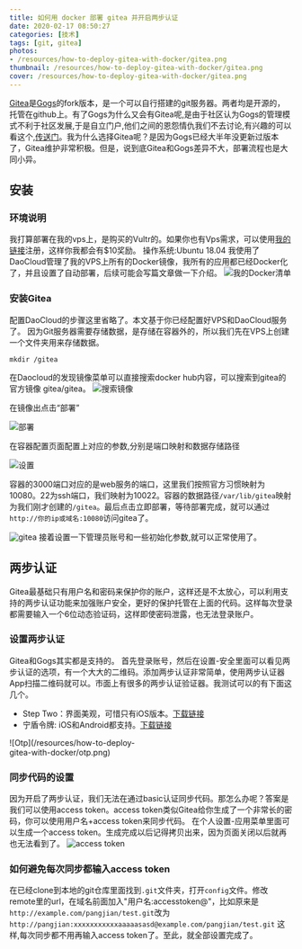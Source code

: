 ```yaml
---
title: 如何用 docker 部署 gitea 并开启两步认证
date: 2020-02-17 08:50:27
categories: [技术]
tags: [git, gitea]
photos:
- /resources/how-to-deploy-gitea-with-docker/gitea.png
thumbnail: /resources/how-to-deploy-gitea-with-docker/gitea.png
cover: /resources/how-to-deploy-gitea-with-docker/gitea.png
---
```

[Gitea](https://gitea.io)是[Gogs](https://gogs.io)的fork版本，是一个可以自行搭建的git服务器。两者均是开源的，托管在github上。有了Gogs为什么又会有Gitea呢,是由于社区认为Gogs的管理模式不利于社区发展,于是自立门户,他们之间的恩怨情仇我们不去讨论,有兴趣的可以看这个,[传送门](https://blog.gitea.io/2016/12/welcome-to-gitea/)。我为什么选择Gitea呢？是因为Gogs已经大半年没更新过版本了，Gitea维护非常积极。但是，说到底Gitea和Gogs差异不大，部署流程也是大同小异。

<!--more-->

## 安装

### 环境说明
我打算部署在我的vps上，是购买的Vultr的。如果你也有Vps需求，可以使用[我的链接](https://www.vultr.com/?ref=7248669)注册，这样你我都会有$10奖励。
操作系统:Ubuntu 18.04
我使用了DaoCloud管理了我的VPS上所有的Docker镜像，我所有的应用都已经Docker化了，并且设置了自动部署，后续可能会写篇文章做一下介绍。
![我的Docker清单](/resources/how-to-deploy-gitea-with-docker/docker-image-list.png)

### 安装Gitea
配置DaoCloud的步骤这里省略了。本文基于你已经配置好VPS和DaoCloud服务了。
因为Git服务器需要存储数据，是存储在容器外的，所以我们先在VPS上创建一个文件夹用来存储数据。
```shell
mkdir /gitea
```
在Daocloud的发现镜像菜单可以直接搜索docker hub内容，可以搜索到gitea的官方镜像 gitea/gitea。
![搜索镜像](/resources/how-to-deploy-gitea-with-docker/daocloud-dockerhub.png)

在镜像出点击“部署”

![部署](/resources/how-to-deploy-gitea-with-docker/deploy.png)

在容器配置页面配置上对应的参数,分别是端口映射和数据存储路径

![设置](/resources/how-to-deploy-gitea-with-docker/setup.png)

容器的3000端口对应的是web服务的端口，这里我们按照官方习惯映射为10080。22为ssh端口，我们映射为10022。容器的数据路径`/var/lib/gitea`映射为我们刚才创建的`/gitea`。最后点击立即部署，等待部署完成，就可以通过`http://你的ip或域名:10080`访问gitea了。

![gitea](/resources/how-to-deploy-gitea-with-docker/gitea.png)
接着设置一下管理员账号和一些初始化参数,就可以正常使用了。

## 两步认证
Gitea最基础只有用户名和密码来保护你的账户，这样还是不太放心，可以利用支持的两步认证功能来加强账户安全，更好的保护托管在上面的代码。这样每次登录都需要输入一个6位动态验证码，这样即使密码泄露，也无法登录账户。

### 设置两步认证
Gitea和Gogs其实都是支持的。
首先登录账号，然后在设置-安全里面可以看见两步认证的选项，有一个大大的二维码。添加两步认证非常简单，使用两步认证器App扫描二维码就可以。市面上有很多的两步认证验证器。我测试可以的有下面这几个。
* Step Two：界面美观，可惜只有iOS版本。[下载链接](https://apps.apple.com/cn/app/step-two/id1291130842)
* 宁盾令牌: iOS和Android都支持。[下载链接](https://mtc.ndkey.com/mtc/appDownload/index.html)
<div style="width:50%">
![Otp](/resources/how-to-deploy-gitea-with-docker/otp.png)
</div>

### 同步代码的设置
因为开启了两步认证，我们无法在通过basic认证同步代码。那怎么办呢？答案是我们可以使用access token。access token类似Gitea给你生成了一个非常长的密码，你可以使用用户名+access token来同步代码。
在个人设置-应用菜单里面可以生成一个access token。生成完成以后记得拷贝出来，因为页面关闭以后就再也无法看到了。
![access token](/resources/how-to-deploy-gitea-with-docker/accesstoken.png)

### 如何避免每次同步都输入access token
在已经clone到本地的git仓库里面找到`.git`文件夹，打开`config`文件。修改remote里的url，在域名前面加入"用户名:accesstoken@"，比如原来是`http://example.com/pangjian/test.git`改为`http://pangjian:xxxxxxxxxxxaaaaasasd@example.com/pangjian/test.git`
这样,每次同步都不用再输入access token了。至此，就全部设置完成了。

<!-- indicate-the-source -->